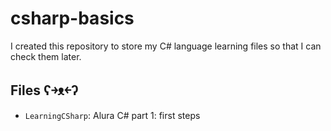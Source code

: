 <h1>csharp-basics</h1>

I created this repository to store my C# language learning files so that I can check them later.

<h2>Files ʕ￫ᴥ￩ʔ</h2>

- `LearningCSharp`: Alura C# part 1: first steps


